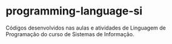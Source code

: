 # programming-language-si
Códigos desenvolvidos nas aulas e atividades de Linguagem de Programação do curso de Sistemas de Informação.
